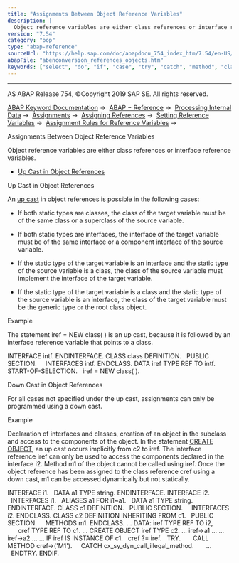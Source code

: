```yaml
---
title: "Assignments Between Object Reference Variables"
description: |
  Object reference variables are either class references or interface reference variables. -   Up Cast in Object References(#abenconversion-references-objects-1--------down-cast-in-object-references---@ITOC@@ABENCONVERSION_REFERENCES_OBJECTS_2) Up Cast in Object References An up cast(https://help.
version: "7.54"
category: "oop"
type: "abap-reference"
sourceUrl: "https://help.sap.com/doc/abapdocu_754_index_htm/7.54/en-US/abenconversion_references_objects.htm"
abapFile: "abenconversion_references_objects.htm"
keywords: ["select", "do", "if", "case", "try", "catch", "method", "class", "data", "types", "abenconversion", "references", "objects"]
---
```


* * *

AS ABAP Release 754, ©Copyright 2019 SAP SE. All rights reserved.

[ABAP Keyword Documentation](https://help.sap.com/doc/abapdocu_754_index_htm/7.54/en-US/abenabap.htm) →  [ABAP − Reference](https://help.sap.com/doc/abapdocu_754_index_htm/7.54/en-US/abenabap_reference.htm) →  [Processing Internal Data](https://help.sap.com/doc/abapdocu_754_index_htm/7.54/en-US/abenabap_data_working.htm) →  [Assignments](https://help.sap.com/doc/abapdocu_754_index_htm/7.54/en-US/abenvalue_assignments.htm) →  [Assigning References](https://help.sap.com/doc/abapdocu_754_index_htm/7.54/en-US/abenreference_assignments.htm) →  [Setting Reference Variables](https://help.sap.com/doc/abapdocu_754_index_htm/7.54/en-US/abenset_references.htm) →  [Assignment Rules for Reference Variables](https://help.sap.com/doc/abapdocu_754_index_htm/7.54/en-US/abenconversion_references.htm) → 

Assignments Between Object Reference Variables

Object reference variables are either class references or interface reference variables.

-   [Up Cast in Object References](#abenconversion-references-objects-1--------down-cast-in-object-references---@ITOC@@ABENCONVERSION_REFERENCES_OBJECTS_2)

Up Cast in Object References

An [up cast](https://help.sap.com/doc/abapdocu_754_index_htm/7.54/en-US/abenup_cast_glosry.htm "Glossary Entry") in object references is possible in the following cases:

-   If both static types are classes, the class of the target variable must be of the same class or a superclass of the source variable.

-   If both static types are interfaces, the interface of the target variable must be of the same interface or a component interface of the source variable.

-   If the static type of the target variable is an interface and the static type of the source variable is a class, the class of the source variable must implement the interface of the target variable.

-   If the static type of the target variable is a class and the static type of the source variable is an interface, the class of the target variable must be the generic type or the root class object.

Example

The statement iref = NEW class( ) is an up cast, because it is followed by an interface reference variable that points to a class.

INTERFACE intf.
ENDINTERFACE.
CLASS class DEFINITION.
  PUBLIC SECTION.
    INTERFACES intf.
ENDCLASS.
DATA iref TYPE REF TO intf.
START-OF-SELECTION.
  iref = NEW class( ).

Down Cast in Object References

For all cases not specified under the up cast, assignments can only be programmed using a down cast.

Example

Declaration of interfaces and classes, creation of an object in the subclass and access to the components of the object. In the statement [CREATE OBJECT](https://help.sap.com/doc/abapdocu_754_index_htm/7.54/en-US/abapcreate_object.htm), an up cast occurs implicitly from c2 to iref. The interface reference iref can only be used to access the components declared in the interface i2. Method m1 of the object cannot be called using iref. Once the object reference has been assigned to the class reference cref using a down cast, m1 can be accessed dynamically but not statically.

INTERFACE i1.
  DATA a1 TYPE string.
ENDINTERFACE.
INTERFACE i2.
  INTERFACES i1.
  ALIASES a1 FOR i1~a1.
  DATA a1 TYPE string.
ENDINTERFACE.
CLASS c1 DEFINITION.
  PUBLIC SECTION.
    INTERFACES i2.
ENDCLASS.
CLASS c2 DEFINITION INHERITING FROM c1.
  PUBLIC SECTION.
    METHODS m1.
ENDCLASS.
...
DATA: iref TYPE REF TO i2,
      cref TYPE REF TO c1.
...
CREATE OBJECT iref TYPE c2.
... iref->a1 ...
... iref->a2 ...
...
IF iref IS INSTANCE OF c1.
  cref ?= iref.
  TRY.
      CALL METHOD cref->('M1').
    CATCH cx\_sy\_dyn\_call\_illegal\_method.
      ...
  ENDTRY.
ENDIF.